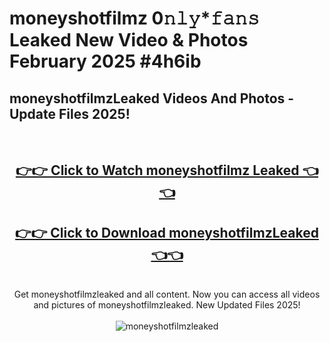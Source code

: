 # moneyshotfilmz 0𝚗𝚕𝚢*𝚏𝚊𝚗𝚜 Leaked New Video & Photos February 2025 #4h6ib

<h2>moneyshotfilmzLeaked Videos And Photos - Update Files 2025!</h2>
<br>
<div align="center">
<h2><a href="https://mediaupload.pro?title=moneyshotfilmz&ref=11F" rel="nofollow">👉👉 Click to Watch moneyshotfilmz Leaked 👈👈</a></h2>
<h2><a href="https://mediaupload.pro?title=moneyshotfilmz&ref=11F" rel="nofollow">👉👉 Click to Download moneyshotfilmzLeaked 👈👈</a></h2>
<br>
Get moneyshotfilmzleaked and all content. Now you can access all videos and pictures of moneyshotfilmzleaked. New Updated Files 2025!
<br>
<br>
<a href="https://mediaupload.pro?title=moneyshotfilmz&ref=11F" rel="nofollow" data-target="animated-image.originalLink"><img src="https://i.ibb.co/Gkj2r4b/banner.png" alt="moneyshotfilmzleaked" style="max-width: 100%; display: inline-block;" data-target="animated-image.originalImage"></a>
</div>
<br>

